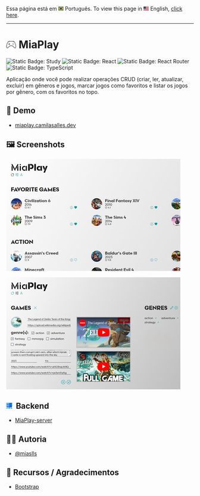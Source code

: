 Essa página está em <img src="assets/img/flag-pt-br.png" width="14" alt="Português"> Português.
To view this page in <img src="assets/img/flag-en.png" width="14" alt="English"> English, [click here](./README.md).

---

# <img src="assets/img/logo.svg" height="20" alt="Project logo"> MiaPlay

![Static Badge: Study](https://img.shields.io/badge/study-blue)
![Static Badge: React](https://img.shields.io/badge/React-5a5a5a?logo=react)
![Static Badge: React Router](https://img.shields.io/badge/React_Router-5a5a5a?logo=reactrouter)
![Static Badge: TypeScript](https://img.shields.io/badge/TypeScript-5a5a5a?logo=typescript)

Aplicação onde você pode realizar operações CRUD (criar, ler, atualizar, excluir) em gêneros e jogos, marcar jogos como favoritos e listar os jogos por gênero, com os favoritos no topo.

## 🔗 Demo

- [miaplay.camilasalles.dev](https://miaplay.camilasalles.dev/)

## 🖼️ Screenshots

[<img src="assets/img/thumb-01.jpg" alt="MiaMood App Screenshot">](assets/img/screenshot-01.jpg)

[<img src="assets/img/thumb-02.jpg" alt="MiaMood App Screenshot">](assets/img/screenshot-02.jpg)

## <img src="assets/img/server.png" width="16" alt="Server icon">&nbsp; Backend

- [MiaPlay-server](https://github.com/miaslls/MiaPlay-server#readme)

## 👩‍💻 Autoria

- [@miaslls](https://www.github.com/miaslls)

## 🫶 Recursos / Agradecimentos

- [Bootstrap](https://icons.getbootstrap.com/)
